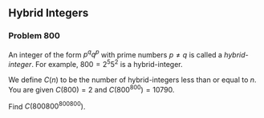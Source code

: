 ## Hybrid Integers

### Problem 800

An integer of the form $p^q q^p$ with prime numbers $p \neq q$ is called a _hybrid-integer_.
For example, $800 = 2^5 5^2$ is a hybrid-integer.

We define $C(n)$ to be the number of hybrid-integers less than or equal to $n$.
You are given $C(800) = 2$ and $C(800^{800}) = 10790$.

Find $C(800800^{800800})$.

